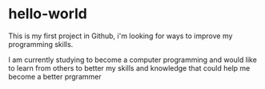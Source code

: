 # hello-world
This is my first project in Github, i'm looking for ways to improve my programming skills.

I am currently studying to become a computer programming and would like to learn from others to better my skills and knowledge that could help me become a better prgrammer

